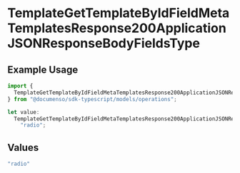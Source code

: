 # TemplateGetTemplateByIdFieldMetaTemplatesResponse200ApplicationJSONResponseBodyFieldsType

## Example Usage

```typescript
import {
  TemplateGetTemplateByIdFieldMetaTemplatesResponse200ApplicationJSONResponseBodyFieldsType,
} from "@documenso/sdk-typescript/models/operations";

let value:
  TemplateGetTemplateByIdFieldMetaTemplatesResponse200ApplicationJSONResponseBodyFieldsType =
    "radio";
```

## Values

```typescript
"radio"
```
